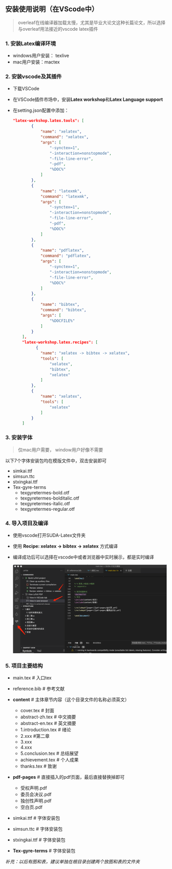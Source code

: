## 安装使用说明（在VScode中）
> overleaf在线编译器加载太慢，尤其是毕业大论文这种长篇论文，所以选择与overleaf用法接近的vscode latex插件

### 1. 安装Latex编译环境

- windows用户安装： texlive
- mac用户安装：mactex


### 2. 安装vscode及其插件

- 下载VSCode

- 在VSCode插件市场中，安装**Latex workshop**和**Latex Language support**

- 在setting.json配置中添加：

  ```json
  "latex-workshop.latex.tools": [
          {
              "name": "xelatex",
              "command": "xelatex",
              "args": [
                  "-synctex=1",
                  "-interaction=nonstopmode",
                  "-file-line-error",
                  "-pdf",
                  "%DOC%"
              ]
          },
          {
              "name": "latexmk",
              "command": "latexmk",
              "args": [
                  "-synctex=1",
                  "-interaction=nonstopmode",
                  "-file-line-error",
                  "-pdf",
                  "%DOC%"
              ]
          },
          {
              "name": "pdflatex",
              "command": "pdflatex",
              "args": [
                  "-synctex=1",
                  "-interaction=nonstopmode",
                  "-file-line-error",
                  "%DOC%"
              ]
          },
          {
              "name": "bibtex",
              "command": "bibtex",
              "args": [
                  "%DOCFILE%"
              ]
          }
      ],
      "latex-workshop.latex.recipes": [
        	{
              "name": "xelatex -> bibtex -> xelatex",
              "tools": [
                  "xelatex",
                  "bibtex",
                  "xelatex"
              ]
          },
          {
              "name": "xelatex",
              "tools": [
                  "xelatex"
              ]
          }
      ]
  ```



### 3. 安装字体

> 仅mac用户需要， window用户好像不需要

以下7个字体安装包均在模版文件中，双击安装即可

- simkai.ttf
- simsun.ttc
- stxingkai.ttf
- Tex-gyre-terms
  - texgyretermes-bold.otf
  - texgyretermes-bolditalic.otf
  - texgyretermes-italic.otf
  - texgyretermes-regular.otf



### 4. 导入项目及编译

- 使用vscode打开SUDA-Latex文件夹

- 使用 **Recipe: xelatex -> bibtex -> xelatex** 方式编译

- 编译成功后可以选择在vscode中或者浏览器中实时展示，都是实时编译

  ![CFCF8B72-9B55-42CE-9FB1-7D6FF62F56B8](./example.png)



### 5. 项目主要结构

- main.tex # 入口tex

- reference.bib # 参考文献

- **content** # 主体章节内容（这个目录文件的名称必须英文）

  - cover.tex # 封面
  - abstract-zh.tex # 中文摘要
  - abstract-en.tex # 英文摘要
  - 1.introduction.tex # 绪论
  - 2.xxx #第二章
  - 3.xxx
  - 4.xxx
  - 5.conclusion.tex # 总结展望
  - achievement.tex # 个人成果
  - thanks.tex # 致谢

- **pdf-pages** # 直接插入的pdf页面，最后直接替换掉即可

  - 受权声明.pdf
  - 委员会决议.pdf
  - 独创性声明.pdf
  - 空白页.pdf

- simkai.ttf # 字体安装包 

- simsun.ttc # 字体安装包 

- stxingkai.ttf # 字体安装包

- **Tex-gyre-terms** # 字体安装包

  

*补充：以后有图和表，建议单独在根目录创建两个放图和表的文件夹*
